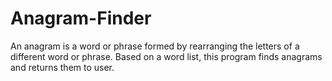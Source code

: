 # Anagram-Finder
An anagram is a word or phrase formed by rearranging the letters of a different word or phrase. Based on a word list, this program finds anagrams and returns them to user.
